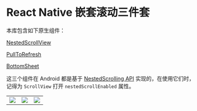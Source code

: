 # React Native 嵌套滚动三件套

本库包含如下原生组件：

[NestedScrollView](./packages/nested-scroll/README.md)

[PullToRefresh](./packages/pull-to-refresh/README.md)

[BottomSheet](./packages/bottom-sheet/README.md)

这三个组件在 Android 都是基于 [NestedScrolling API](https://developer.android.com/reference/androidx/core/view/NestedScrollingChild) 实现的，在使用它们时，记得为 `ScrollView` 打开 `nestedScrollEnabled` 属性。

|                                                                                               |                                                                                               |                                                                                               |
| --------------------------------------------------------------------------------------------- | --------------------------------------------------------------------------------------------- | --------------------------------------------------------------------------------------------- |
| <img src="https://todoit.oss-cn-shanghai.aliyuncs.com/assets/README-2023-04-27-15-00-51.gif"> | <img src="https://todoit.oss-cn-shanghai.aliyuncs.com/assets/troika-2023-04-27-14-48-40.gif"> | <img src="https://todoit.oss-cn-shanghai.aliyuncs.com/assets/README-2023-02-18-21-36-20.gif"> |
